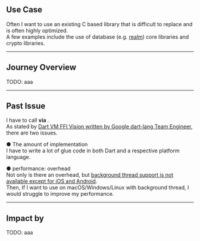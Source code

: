 <PageTitleHeader section="calling native C APIs" title="Use Case"/>

## Use Case

Often I want to use an existing C based library that is difficult to replace and is often highly optimized.  
A few examples include the use of database (e.g. [realm](https://github.com/realm/realm-core)) core libraries and crypto libraries.

---

<PageTitleHeader section="calling native C APIs" title="Journey Overview"/>

## Journey Overview

TODO: aaa

---

<PageTitleHeader section="calling native C APIs" title="Issues"/>

## Past Issue

I have to call <UniqueTerm val="native C APIs"/>  **via <a href="https://docs.flutter.dev/development/platform-integration/platform-channels" target="_blank"><TechnicalTerm val="Platform Channels"/></a>**.  
As stated by [Dart VM FFI Vision written by Google dart-lang Team Engineer](https://gist.github.com/mraleph/2582b57737711da40262fad71215d62e), there are two issues.

● The amount of implementation  
I have to write a lot of glue code in both Dart and a respective platform language.

● performance: <TechnicalTerm val="Platform Channels"/> overhead  
Not only is there an overhead, but [background thread support is not available except for iOS and Android](https://docs.flutter.dev/development/platform-integration/platform-channels#channels-and-platform-threading).  
Then, If I want to use <UniqueTerm val="native C APIs"/>  on macOS/Windows/Linux with background thread, I would struggle to improve my performance.

---

<PageTitleHeader section="calling native C APIs" title="Impact"/>

## Impact by <TechnicalTerm val="dart:ffi"/>

TODO: aaa
